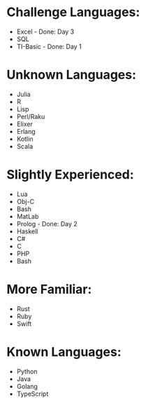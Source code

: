 # Challenge Languages:
- Excel - Done: Day 3
- SQL
- TI-Basic - Done: Day 1

# Unknown Languages:
- Julia
- R
- Lisp
- Perl/Raku
- Elixer
- Erlang
- Kotlin
- Scala

# Slightly Experienced:
- Lua
- Obj-C
- Bash
- MatLab
- Prolog - Done: Day 2
- Haskell
- C#
- C
- PHP
- Bash

# More Familiar:
- Rust
- Ruby
- Swift

# Known Languages:
- Python
- Java
- Golang
- TypeScript
